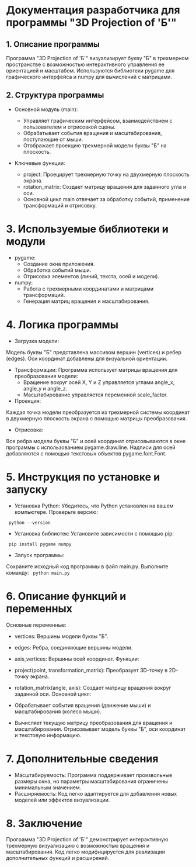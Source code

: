 # Документация разработчика для программы "3D Projection of 'Б'"
## 1. Описание программы
Программа "3D Projection of 'Б'" визуализирует букву "Б" в трехмерном пространстве с возможностью интерактивного управления ее ориентацией и масштабом. Используются библиотеки pygame для графического интерфейса и numpy для вычислений с матрицами.

## 2. Структура программы
- Основной модуль (main):

  - Управляет графическим интерфейсом, взаимодействием с пользователем и отрисовкой сцены.
  - Обрабатывает события вращения и масштабирования, поступающие от мыши.
  - Отображает проекцию трехмерной модели буквы "Б" на плоскость.
- Ключевые функции:

  - project: Проецирует трехмерную точку на двухмерную плоскость экрана.
  - rotation_matrix: Создает матрицу вращения для заданного угла и оси.
  - Основной цикл main отвечает за обработку событий, применение трансформаций и отрисовку.
# 3. Используемые библиотеки и модули
- pygame:
  - Создание окна приложения.
  - Обработка событий мыши.
  - Отрисовка элементов (линий, текста, осей и модели).
- numpy:
  - Работа с трехмерными координатами и матрицами трансформаций.
  - Генерация матриц вращения и масштабирования.
# 4. Логика программы
- Загрузка модели:

Модель буквы "Б" представлена массивом вершин (vertices) и ребер (edges). 
Оси координат добавлены для визуальной ориентации.
- Трансформации: Программа использует матрицы вращения для преобразования модели:
  - Вращение вокруг осей X, Y и Z управляется углами angle_x, angle_y и angle_z. 
  - Масштабирование управляется переменной scale_factor. 
- Проекция:

Каждая точка модели преобразуется из трехмерной системы координат в двухмерную плоскость экрана с помощью матрицы преобразования.
- Отрисовка:

Все ребра модели буквы "Б" и осей координат отрисовываются в окне программы с использованием pygame.draw.line.
Надписи для осей добавляются с помощью текстовых объектов pygame.font.Font.
# 5. Инструкция по установке и запуску
- Установка Python: Убедитесь, что Python установлен на вашем компьютере. Проверьте версию:

``
python --version``
- Установка библиотек: Установите зависимости с помощью pip:

``
pip install pygame numpy``
- Запуск программы:

Сохраните исходный код программы в файл main.py.
Выполните команду:
``
python main.py``
# 6. Описание функций и переменных
Основные переменные:

- vertices: Вершины модели буквы "Б".
- edges: Ребра, соединяющие вершины модели.
- axis_vertices: Вершины осей координат.
Функции:

- project(point, transformation_matrix): Преобразует 3D-точку в 2D-точку экрана.
- rotation_matrix(angle, axis): Создает матрицу вращения вокруг заданной оси.
Основной цикл:

- Обрабатывает события вращения (движение мыши) и масштабирования (колесо мыши).
- Вычисляет текущую матрицу преобразования для вращения и масштабирования.
Отрисовывает модель буквы "Б", оси координат и текстовую информацию.
# 7. Дополнительные сведения
- Масштабируемость: Программа поддерживает произвольные размеры окна, но параметры масштабирования ограничены минимальным значением.
- Расширяемость: Код легко адаптируется для добавления новых моделей или эффектов визуализации.
# 8. Заключение
Программа "3D Projection of 'Б'" демонстрирует интерактивную трехмерную визуализацию с возможностью вращения и масштабирования. Код легко модифицируется для реализации дополнительных функций и расширений.
